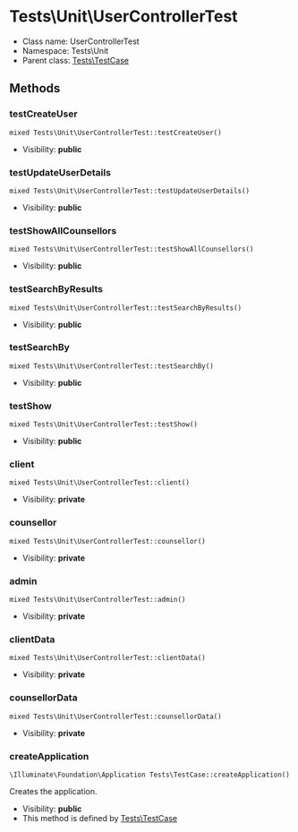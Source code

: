 Tests\Unit\UserControllerTest
===============






* Class name: UserControllerTest
* Namespace: Tests\Unit
* Parent class: [Tests\TestCase](Tests-TestCase.md)







Methods
-------


### testCreateUser

    mixed Tests\Unit\UserControllerTest::testCreateUser()





* Visibility: **public**




### testUpdateUserDetails

    mixed Tests\Unit\UserControllerTest::testUpdateUserDetails()





* Visibility: **public**




### testShowAllCounsellors

    mixed Tests\Unit\UserControllerTest::testShowAllCounsellors()





* Visibility: **public**




### testSearchByResults

    mixed Tests\Unit\UserControllerTest::testSearchByResults()





* Visibility: **public**




### testSearchBy

    mixed Tests\Unit\UserControllerTest::testSearchBy()





* Visibility: **public**




### testShow

    mixed Tests\Unit\UserControllerTest::testShow()





* Visibility: **public**




### client

    mixed Tests\Unit\UserControllerTest::client()





* Visibility: **private**




### counsellor

    mixed Tests\Unit\UserControllerTest::counsellor()





* Visibility: **private**




### admin

    mixed Tests\Unit\UserControllerTest::admin()





* Visibility: **private**




### clientData

    mixed Tests\Unit\UserControllerTest::clientData()





* Visibility: **private**




### counsellorData

    mixed Tests\Unit\UserControllerTest::counsellorData()





* Visibility: **private**




### createApplication

    \Illuminate\Foundation\Application Tests\TestCase::createApplication()

Creates the application.



* Visibility: **public**
* This method is defined by [Tests\TestCase](Tests-TestCase.md)



